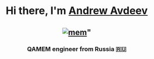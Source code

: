 <h1 align="center">Hi there, I'm <a href="https://daniilshat.ru/" target="_blank">Andrew Avdeev</a> </h1>
<h2 align="center"> <a href="https://ibb.co/R4r8NWm"><img src="https://i.ibb.co/Z149SCP/mem.jpg" alt="mem" border="0"></a>" </h2>
<h3 align="center">QAMEM engineer from Russia 🇷🇺</h3>
